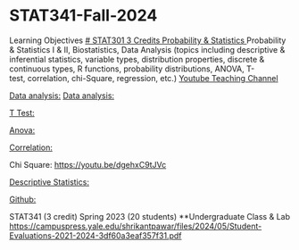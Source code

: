 # STAT341-Fall-2024

Learning Objectives [# STAT301 3 Credits Probability & Statistics ](https://pawar1550.wixsite.com/claflin-courses/biol341)
Probability & Statistics I & II, Biostatistics, Data Analysis (topics including descriptive & inferential statistics, variable types, distribution properties, discrete & continuous types, R functions, probability distributions, ANOVA, T-test, correlation, chi-Square, regression, etc.)
[Youtube Teaching Channel](https://www.youtube.com/playlist?list=PLKka-JHtsz80sJ_uQ8wZ4cnLNB9yRJNoV)

[Data analysis:](https://youtu.be/WIvehDeVRak)
[Data analysis:](https://youtu.be/dhIjTt26YKQ)

[T Test:](https://youtu.be/sIpMsN90Dt8)

[Anova:](https://youtu.be/Z-S4CfsRHA0)

[Correlation:](https://youtu.be/yndToTyudUQ)

Chi Square: https://youtu.be/dgehxC9tJVc

[Descriptive Statistics:](https://youtu.be/09SCdQPVShU)

[Github:](https://github.com/spawar2/STAT302)

STAT341 (3 credit) Spring 2023 (20 students) **Undergraduate Class & Lab https://campuspress.yale.edu/shrikantpawar/files/2024/05/Student-Evaluations-2021-2024-3df60a3eaf357f31.pdf
